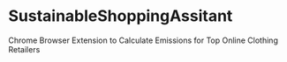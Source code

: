 # SustainableShoppingAssitant
Chrome Browser Extension to Calculate Emissions for Top Online Clothing Retailers
